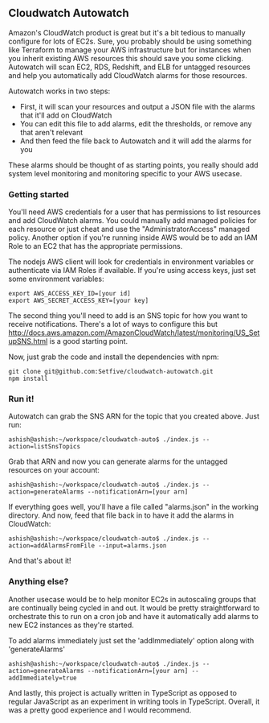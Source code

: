 ## Cloudwatch Autowatch

Amazon's CloudWatch product is great but it's a bit tedious to manually 
configure for lots of EC2s. Sure, you probably should be using something 
like Terraform to manage your AWS infrastructure but for instances when 
you inherit existing AWS resources this should save you some clicking. 
Autowatch will scan EC2, RDS, Redshift, and ELB for untagged resources 
and help you automatically add CloudWatch alarms for those resources.

Autowatch works in two steps:
* First, it will scan your resources and output a JSON file with the 
    alarms that it'll add on CloudWatch
* You can edit this file to add alarms, edit the thresholds, or 
    remove any that aren't relevant
* And then feed the file back to Autowatch and it will add the alarms for you

These alarms should be thought of as starting points, you really 
should add system level monitoring and monitoring specific to your AWS usecase.

### Getting started

You'll need AWS credentials for a user that has permissions to list resources 
and add CloudWatch alarms. You could manually add managed policies for each 
resource or just cheat and use the "AdministratorAccess" managed policy. 
Another option if you're running inside AWS would be to add an IAM Role 
to an EC2 that has the appropriate permissions.

The nodejs AWS client will look for credentials in environment variables or 
authenticate via IAM Roles if available. If you're using access keys, 
just set some environment variables:

```
export AWS_ACCESS_KEY_ID=[your id]
export AWS_SECRET_ACCESS_KEY=[your key]
```

The second thing you'll need to add is an SNS topic for how you want to 
receive notifications. There's a lot of ways to configure this but 
http://docs.aws.amazon.com/AmazonCloudWatch/latest/monitoring/US_SetupSNS.html 
is a good starting point.  


Now, just grab the code and install the dependencies with npm:

```
git clone git@github.com:Setfive/cloudwatch-autowatch.git
npm install
```

### Run it!

Autowatch can grab the SNS ARN for the topic that you created above. Just run:

```
ashish@ashish:~/workspace/cloudwatch-auto$ ./index.js --action=listSnsTopics
```

Grab that ARN and now you can generate alarms for the untagged 
resources on your account:
```
ashish@ashish:~/workspace/cloudwatch-auto$ ./index.js --action=generateAlarms --notificationArn=[your arn]
```

If everything goes well, you'll have a file called "alarms.json" in the working directory.
And now, feed that file back in to have it add the alarms in CloudWatch:

```
ashish@ashish:~/workspace/cloudwatch-auto$ ./index.js --action=addAlarmsFromFile --input=alarms.json
```

And that's about it!

### Anything else?

Another usecase would be to help monitor EC2s in autoscaling groups that are 
continually being cycled in and out. It would be pretty straightforward to 
orchestrate this to run on a cron job and have it automatically add alarms 
to new EC2 instances as they're started.

To add alarms immediately just set the 'addImmediately' option along 
with 'generateAlarms'

```
ashish@ashish:~/workspace/cloudwatch-auto$ ./index.js --action=generateAlarms --notificationArn=[your arn] --addImmediately=true
```

And lastly, this project is actually written in TypeScript as opposed 
to regular JavaScript as an experiment in writing tools in TypeScript. 
Overall, it was a pretty good experience and I would recommend.
